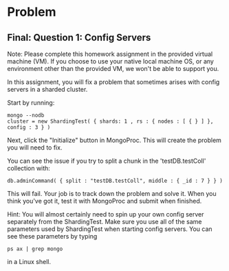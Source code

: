 # Problem
## Final: Question 1: Config Servers

Note: Please complete this homework assignment in the provided virtual machine (VM). If you choose to use your native local machine OS, or any environment other than the provided VM, we won't be able to support you.

In this assignment, you will fix a problem that sometimes arises with config servers in a sharded cluster.

Start by running:

    mongo --nodb
    cluster = new ShardingTest( { shards: 1 , rs : { nodes : [ { } ] }, config : 3 } )

Next, click the "Initialize" button in MongoProc. This will create the problem you will need to fix.

You can see the issue if you try to split a chunk in the 'testDB.testColl' collection with:

    db.adminCommand( { split : "testDB.testColl", middle : { _id : 7 } } )

This will fail. Your job is to track down the problem and solve it. When you think you've got it, test it with MongoProc and submit when finished.

Hint: You will almost certainly need to spin up your own config server separately from the ShardingTest. Make sure you use all of the same parameters used by ShardingTest when starting config servers. You can see these parameters by typing

    ps ax | grep mongo

in a Linux shell.
